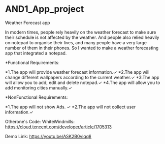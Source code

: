 # AND1_App_project

Weather Forecast app

In modern times, people rely heavily on the weather forecast to make sure their schedule is not affected by the weather. And people also relied heavily on notepad to organise their lives, and many people have a very large number of them in their phones. So I wanted to make a weather forecasting app that integrated a notepad.

*Functional Requirements:

*1.The app will provide weather forecast information.✓
*2.The app will change different wallpapers according to the current weather.✓
*3.The app will allow you to add, edit and delete notepad.✓
*4.The app will allow you to add monitoring cities manually.✓

*NonFunctional Requirements:

*1.The app will not show Ads. ✓
*2.The app will not collect user information.✓


Otherone's Code:
WhiteWindmills: https://cloud.tencent.com/developer/article/1705313

Demo Link: https://youtu.be/ASK2B0vlqq8
